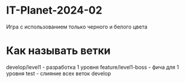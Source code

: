 # IT-Planet-2024-02
Игра с использованием только черного и белого цвета

# Как называть ветки
develop/level1 - разработка 1 уровня
feature/level1-boss - фича для 1 уровня
test - слияние всех веток develop
